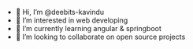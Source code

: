 - 👋 Hi, I’m @deebits-kavindu
- 👀 I’m interested in web developing
- 🌱 I’m currently learning angular & springboot
- 💞️ I’m looking to collaborate on open source projects
<!--- 📫 How to reach me -->

<!---
deebits-kavindu/deebits-kavindu is a ✨ special ✨ repository because its `README.md` (this file) appears on your GitHub profile.
You can click the Preview link to take a look at your changes.
--->

